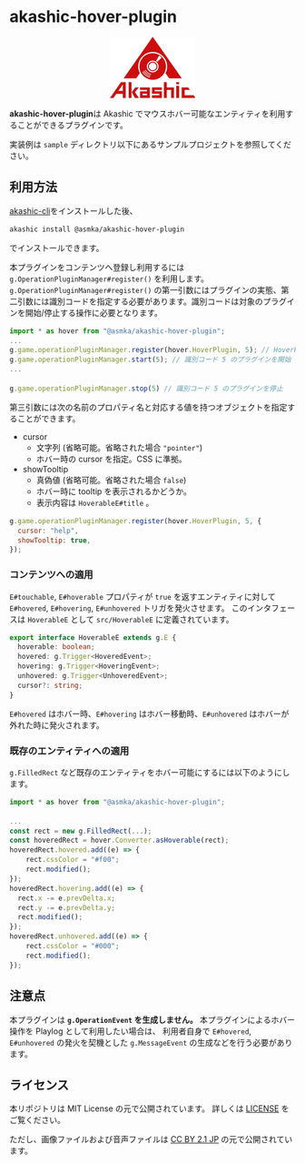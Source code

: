 # akashic-hover-plugin

<p align="center">
<img src="https://github.com/akashic-games/akashic-hover-plugin/blob/master/img/akashic.png"/>
</p>

**akashic-hover-plugin**は Akashic でマウスホバー可能なエンティティを利用することができるプラグインです。

実装例は `sample` ディレクトリ以下にあるサンプルプロジェクトを参照してください。

## 利用方法

[akashic-cli](https://github.com/akashic-games/akashic-cli)をインストールした後、

```sh
akashic install @asmka/akashic-hover-plugin
```

でインストールできます。

本プラグインをコンテンツへ登録し利用するには `g.OperationPluginManager#register()` を利用します。
`g.OperationPluginManager#register()` の第一引数にはプラグインの実態、第二引数には識別コードを指定する必要があります。識別コードは対象のプラグインを開始/停止する操作に必要となります。

```javascript
import * as hover from "@asmka/akashic-hover-plugin";
...
g.game.operationPluginManager.register(hover.HoverPlugin, 5); // HoverPlugin を 識別コード 5 で 登録
g.game.operationPluginManager.start(5); // 識別コード 5 のプラグインを開始
...

g.game.operationPluginManager.stop(5) // 識別コード 5 のプラグインを停止
```

第三引数には次の名前のプロパティ名と対応する値を持つオブジェクトを指定することができます。

- cursor
  - 文字列 (省略可能。省略された場合 `"pointer"`)
  - ホバー時の cursor を指定。CSS に準拠。
- showTooltip
  - 真偽値 (省略可能。省略された場合 `false`)
  - ホバー時に tooltip を表示されるかどうか。
  - 表示内容は `HoverableE#title` 。

```javascript
g.game.operationPluginManager.register(hover.HoverPlugin, 5, {
  cursor: "help",
  showTooltip: true,
});
```

### コンテンツへの適用

`E#touchable`, `E#hoverable` プロパティが `true` を返すエンティティに対して `E#hovered`, `E#hovering`, `E#unhovered` トリガを発火させます。
このインタフェースは `HoverableE` として `src/HoverableE` に定義されています。

```typescript
export interface HoverableE extends g.E {
  hoverable: boolean;
  hovered: g.Trigger<HoveredEvent>;
  hovering: g.Trigger<HoveringEvent>;
  unhovered: g.Trigger<UnhoveredEvent>;
  cursor?: string;
}
```

`E#hovered` はホバー時、`E#hovering` はホバー移動時、`E#unhovered` はホバーが外れた時に発火されます。

### 既存のエンティティへの適用

`g.FilledRect` など既存のエンティティをホバー可能にするには以下のようにします。

```javascript
import * as hover from "@asmka/akashic-hover-plugin";

...
const rect = new g.FilledRect(...);
const hoveredRect = hover.Converter.asHoverable(rect);
hoveredRect.hovered.add((e) => {
	rect.cssColor = "#f00";
	rect.modified();
});
hoveredRect.hovering.add((e) => {
  rect.x -= e.prevDelta.x;
  rect.y -= e.prevDelta.y;
  rect.modified();
});
hoveredRect.unhovered.add((e) => {
	rect.cssColor = "#000";
	rect.modified();
});
```

## 注意点

本プラグインは **`g.OperationEvent` を生成しません。**
本プラグインによるホバー操作を Playlog として利用したい場合は、
利用者自身で `E#hovered`, `E#unhovered` の発火を契機とした `g.MessageEvent` の生成などを行う必要があります。

## ライセンス

本リポジトリは MIT License の元で公開されています。
詳しくは [LICENSE](https://github.com/akashic-games/akashic-hover-plugin/blob/master/LICENSE) をご覧ください。

ただし、画像ファイルおよび音声ファイルは
[CC BY 2.1 JP](https://creativecommons.org/licenses/by/2.1/jp/) の元で公開されています。
